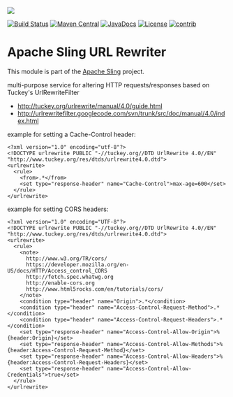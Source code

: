 [<img src="http://sling.apache.org/res/logos/sling.png"/>](http://sling.apache.org)

 [![Build Status](https://builds.apache.org/buildStatus/icon?job=sling-org-apache-sling-urlrewriter-1.8)](https://builds.apache.org/view/S-Z/view/Sling/job/sling-org-apache-sling-urlrewriter-1.8) [![Maven Central](https://maven-badges.herokuapp.com/maven-central/org.apache.sling/org.apache.sling.urlrewriter/badge.svg)](http://search.maven.org/#search%7Cga%7C1%7Cg%3A%22org.apache.sling%22%20a%3A%22org.apache.sling.urlrewriter%22) [![JavaDocs](https://www.javadoc.io/badge/org.apache.sling/org.apache.sling.urlrewriter.svg)](https://www.javadoc.io/doc/org.apache.sling/org.apache.sling.urlrewriter) [![License](https://img.shields.io/badge/License-Apache%202.0-blue.svg)](https://www.apache.org/licenses/LICENSE-2.0)&#32;[![contrib](http://sling.apache.org/badges/status-contrib.svg)](https://github.com/apache/sling-aggregator/blob/master/docs/status/contrib.md)

# Apache Sling URL Rewriter

This module is part of the [Apache Sling](https://sling.apache.org) project.

multi-purpose service for altering HTTP requests/responses based on Tuckey's UrlRewriteFilter

* http://tuckey.org/urlrewrite/manual/4.0/guide.html
* http://urlrewritefilter.googlecode.com/svn/trunk/src/doc/manual/4.0/index.html

example for setting a Cache-Control header:

    <?xml version="1.0" encoding="utf-8"?>
    <!DOCTYPE urlrewrite PUBLIC "-//tuckey.org//DTD UrlRewrite 4.0//EN" "http://www.tuckey.org/res/dtds/urlrewrite4.0.dtd">
    <urlrewrite>
      <rule>
        <from>.*</from>
        <set type="response-header" name="Cache-Control">max-age=600</set>
      </rule>
    </urlrewrite>

example for setting CORS headers:

    <?xml version="1.0" encoding="UTF-8"?>
    <!DOCTYPE urlrewrite PUBLIC "-//tuckey.org//DTD UrlRewrite 4.0//EN" "http://www.tuckey.org/res/dtds/urlrewrite4.0.dtd">
    <urlrewrite>
      <rule>
        <note>
          http://www.w3.org/TR/cors/
          https://developer.mozilla.org/en-US/docs/HTTP/Access_control_CORS
          http://fetch.spec.whatwg.org
          http://enable-cors.org
          http://www.html5rocks.com/en/tutorials/cors/
        </note>
        <condition type="header" name="Origin">.*</condition>
        <condition type="header" name="Access-Control-Request-Method">.*</condition>
        <condition type="header" name="Access-Control-Request-Headers">.*</condition>
        <set type="response-header" name="Access-Control-Allow-Origin">%{header:Origin}</set>
        <set type="response-header" name="Access-Control-Allow-Methods">%{header:Access-Control-Request-Method}</set>
        <set type="response-header" name="Access-Control-Allow-Headers">%{header:Access-Control-Request-Headers}</set>
        <set type="response-header" name="Access-Control-Allow-Credentials">true</set>
      </rule>
    </urlrewrite>
